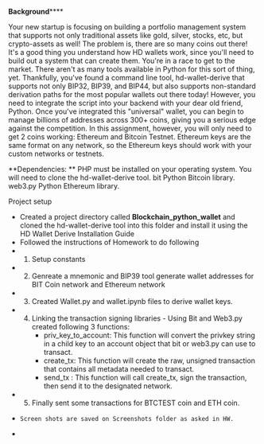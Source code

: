 **Background******

Your new startup is focusing on building a portfolio management system that supports not only traditional assets
like gold, silver, stocks, etc, but crypto-assets as well! The problem is, there are so many coins out there! It's
a good thing you understand how HD wallets work, since you'll need to build out a system that can create them.
You're in a race to get to the market. There aren't as many tools available in Python for this sort of thing, yet.
Thankfully, you've found a command line tool, hd-wallet-derive that supports not only BIP32, BIP39, and BIP44, but
also supports non-standard derivation paths for the most popular wallets out there today! However, you need to integrate
the script into your backend with your dear old friend, Python.
Once you've integrated this "universal" wallet, you can begin to manage billions of addresses across 300+ coins, giving
you a serious edge against the competition.
In this assignment, however, you will only need to get 2 coins working: Ethereum and Bitcoin Testnet.
Ethereum keys are the same format on any network, so the Ethereum keys should work with your custom networks or testnets.

**Dependencies: **
  PHP must be installed on your operating system.
  You will need to clone the hd-wallet-derive tool.
  bit Python Bitcoin library.
  web3.py Python Ethereum library.

Project setup
  - Created a project directory called **Blockchain_python_wallet** and cloned the hd-wallet-derive tool into this folder and install it using the HD Wallet Derive Installation Guide
  - Followed the instructions of Homework to do following 
  -   1. Setup constants
  -   2. Genreate a mnemonic  and BIP39   tool generate wallet addresses for BIT Coin network and Ethereum network
  -   3. Created Wallet.py and wallet.ipynb files to derive wallet keys. 
  -   4. Linking the transaction signing libraries - Using Bit and Web3.py created following 3 functions: 
          - priv_key_to_account: This function will convert the privkey string in a child key to an account object that bit or web3.py can use to transact.
          - create_tx: This function will create the raw, unsigned transaction that contains all metadata needed to transact.
          - send_tx : This function will call create_tx, sign the transaction, then send it to the designated network.
  -   5. Finally sent some transactions for BTCTEST coin and ETH coin. 
  -     Screen shots are saved on Screenshots folder as asked in HW. 
  -     
